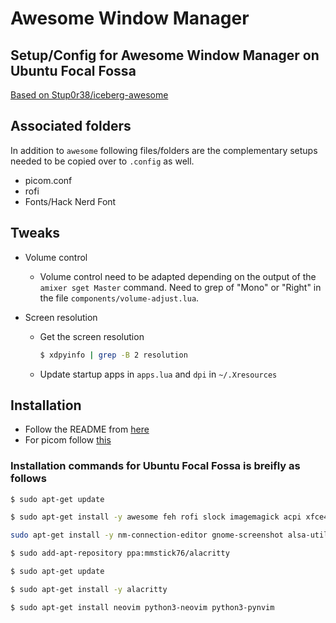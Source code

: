 
# Awesome Window Manager 
## Setup/Config for Awesome Window Manager on Ubuntu Focal Fossa

[Based on Stup0r38/iceberg-awesome](https://github.com/Stup0r38/iceberg-awesome)

## Associated folders

In addition to `awesome` following files/folders are the complementary setups needed to be copied over to `.config` as well.

- picom.conf
- rofi
- Fonts/Hack Nerd Font

## Tweaks
- Volume control
  - Volume control need to be adapted depending on the output of the `amixer sget Master` command. Need to grep of "Mono" or "Right" in the file `components/volume-adjust.lua`. 

- Screen resolution
  - Get the screen resolution
    ```sh
    $ xdpyinfo | grep -B 2 resolution
    ```

  - Update startup apps in `apps.lua` and `dpi` in `~/.Xresources`

## Installation

- Follow the README from [here](https://github.com/Stup0r38/iceberg-awesome)
- For picom follow [this](https://github.com/ibhagwan/picom)

### Installation commands for Ubuntu Focal Fossa is breifly as follows

```sh
$ sudo apt-get update
```

```sh
$ sudo apt-get install -y awesome feh rofi slock imagemagick acpi xfce4-power-manager bluez blueman ranger
```

```sh
sudo apt-get install -y nm-connection-editor gnome-screenshot alsa-utils xbacklight redshift neofetch zsh 
```

```sh
$ sudo add-apt-repository ppa:mmstick76/alacritty
```

```sh
$ sudo apt-get update
```

```sh
$ sudo apt-get install -y alacritty
```

```sh
$ sudo apt-get install neovim python3-neovim python3-pynvim
```


